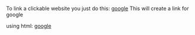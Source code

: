 To link a clickable website you just do this:
[google](https://www.google.com)
This will create a link for google

using html:
<a href="http://www.google.com">google</a>
